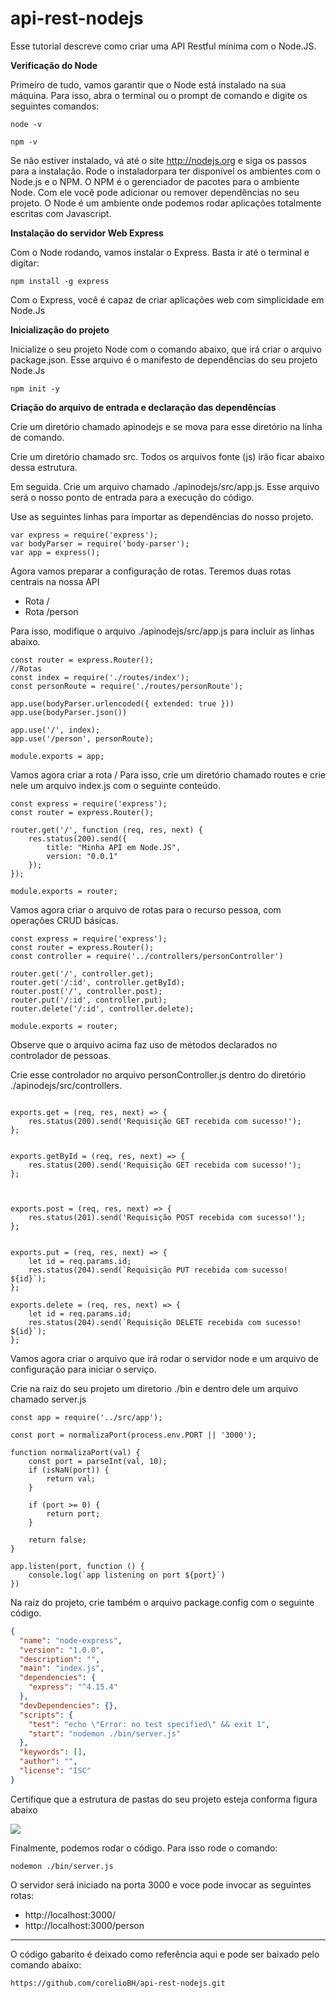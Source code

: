 # api-rest-nodejs

Esse tutorial descreve como criar uma API Restful mínima com o Node.JS.


**Verificação do Node**

Primeiro de tudo, vamos garantir que o Node está instalado na sua máquina. Para isso, abra o terminal ou o prompt de comando e digite os seguintes comandos:

```console
node -v
```

```console
npm -v
```

Se não estiver instalado, vá até o site http://nodejs.org e siga os passos para a instalação. Rode o instaladorpara ter disponível os ambientes com o Node.js e o NPM. O NPM é o gerenciador de pacotes para o ambiente Node. Com ele você pode adicionar ou remover dependências no seu projeto. O Node é um ambiente onde podemos rodar aplicações totalmente escritas com Javascript.

**Instalação do servidor Web Express**

Com o Node rodando, vamos instalar o Express. Basta ir até o terminal e digitar:

```console
npm install -g express
```
Com o Express, você é capaz de criar aplicações web com simplicidade em Node.Js

**Inicialização do projeto**

Inicialize o seu projeto Node com o comando abaixo, que irá criar o  arquivo package.json. Esse arquivo é o manifesto de dependências do seu projeto Node.Js

```console
npm init -y
```

**Criação do arquivo de entrada e declaração das dependências**

Crie um diretório chamado apinodejs e se mova para esse diretório na linha de comando.

Crie um diretório chamado src. Todos os arquivos fonte (js) irão ficar abaixo dessa estrutura.

Em seguida. Crie um arquivo chamado ./apinodejs/src/app.js. Esse arquivo será o nosso ponto de entrada para a execução do código.

Use as seguintes linhas para importar as dependências do nosso projeto.

```node
var express = require('express');
var bodyParser = require('body-parser');
var app = express();
```

Agora vamos preparar a configuração de rotas. Teremos duas rotas centrais na nossa API
* Rota / 
* Rota /person

Para isso, modifique o arquivo ./apinodejs/src/app.js para incluir as linhas abaixo.

```node
const router = express.Router();
//Rotas
const index = require('./routes/index');
const personRoute = require('./routes/personRoute');

app.use(bodyParser.urlencoded({ extended: true }))
app.use(bodyParser.json())

app.use('/', index);
app.use('/person', personRoute);

module.exports = app;
```
Vamos agora criar a rota /
Para isso, crie um diretório chamado routes e crie nele um arquivo index.js com o seguinte conteúdo.

```node
const express = require('express');
const router = express.Router();

router.get('/', function (req, res, next) {
    res.status(200).send({
        title: "Minha API em Node.JS",
        version: "0.0.1"
    });
});

module.exports = router;

```
Vamos agora criar o arquivo de rotas para o recurso pessoa, com operações CRUD básicas.

```node
const express = require('express');
const router = express.Router();
const controller = require('../controllers/personController')

router.get('/', controller.get);
router.get('/:id', controller.getById);
router.post('/', controller.post);
router.put('/:id', controller.put);
router.delete('/:id', controller.delete);

module.exports = router;
```


Observe que o arquivo acima faz uso de métodos declarados no controlador de pessoas. 

Crie esse controlador no arquivo personController.js dentro do diretório ./apinodejs/src/controllers.


```node

exports.get = (req, res, next) => {
    res.status(200).send('Requisição GET recebida com sucesso!');
};


exports.getById = (req, res, next) => {
    res.status(200).send('Requisição GET recebida com sucesso!');
};



exports.post = (req, res, next) => {
    res.status(201).send('Requisição POST recebida com sucesso!');
};


exports.put = (req, res, next) => {
    let id = req.params.id;
    res.status(204).send(`Requisição PUT recebida com sucesso! ${id}`);
};

exports.delete = (req, res, next) => {
    let id = req.params.id;
    res.status(204).send(`Requisição DELETE recebida com sucesso! ${id}`);
};
```

Vamos agora criar o arquivo que irá rodar o servidor node e um arquivo de configuração para iniciar o serviço.

Crie na raiz do seu projeto um diretorio ./bin e dentro dele um arquivo chamado server.js

```node
const app = require('../src/app');

const port = normalizaPort(process.env.PORT || '3000');

function normalizaPort(val) {
    const port = parseInt(val, 10);
    if (isNaN(port)) {
        return val;
    }

    if (port >= 0) {
        return port;
    }

    return false;
}

app.listen(port, function () {
    console.log(`app listening on port ${port}`)
})
```

Na raiz do projeto, crie também o arquivo package.config com o seguinte código.

```json
{
  "name": "node-express",
  "version": "1.0.0",
  "description": "",
  "main": "index.js",
  "dependencies": {
    "express": "^4.15.4"
  },
  "devDependencies": {},
  "scripts": {
    "test": "echo \"Error: no test specified\" && exit 1",
    "start": "nodemon ./bin/server.js"
  },
  "keywords": [],
  "author": "",
  "license": "ISC"
}
```

Certifique que a estrutura de pastas do seu projeto esteja conforma figura abaixo

<img src="https://github.com/corelioBH/api-rest-nodejs/blob/master/bin/estruturaProjetoNode.gif"/>

Finalmente, podemos rodar o código. Para isso rode o comando:

```console
nodemon ./bin/server.js
```

O servidor será iniciado na porta 3000 e voce pode invocar as seguintes rotas:

* http://localhost:3000/
* http://localhost:3000/person

---

O código gabarito é deixado como referência aqui e pode ser baixado pelo comando abaixo:
```console
https://github.com/corelioBH/api-rest-nodejs.git
```

